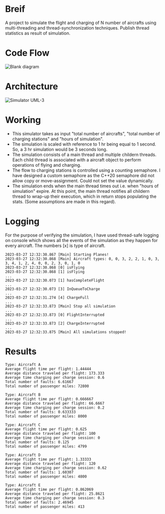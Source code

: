 # Breif
A project to simulate the flight and charging of N number of aircrafts using multi-threading and thread-synchronization techniques. Publish thread statistics as result of simulation. 

# Code Flow
![Blank diagram](https://user-images.githubusercontent.com/54956731/232123872-bf7941c4-4a32-4703-ac52-bfde88ab3d35.jpeg)


# Architecture
![Simulator UML-3](https://user-images.githubusercontent.com/54956731/232108518-6100cc33-10ac-4b74-bc24-f40526dad104.jpeg)

# Working
* This simulator takes as input "total number of aircrafts", "total number of charging stations" and "hours of simulation". 
* The simulation is scaled with reference to 1 hr being equal to 1 second. So, a 3 hr simulation would be 3 seconds long. 
* The simulation consists of a main thread and multiple childern threads. Each child thread is associated with a aircraft object to perform operations of flying and charging. 
* The flow to charging stations is controlled using a counting semaphore. I have designed a custom semaphore as the C++20 semaphore did not allow copy or move-assignment. Could not set the value dynamically.  
* The simulation ends when the main thread times out i.e. when "hours of simulation" expire. At this point, the main thread notifies all childern thread to wrap-up their execution, which in return stops populating the stats. (Some assumptions are made in this regard). 

# Logging
For the purpose of verifying the simulation, I have used thread-safe logging on console which shows all the events of the simulation as they happen for every aircraft. The numbers [x] is type of aircraft.<br/>

```
2023-03-27 12:32:30.867 [Main] Starting Planes!
2023-03-27 12:32:30.868 [Main] Aircraft types: 0, 0, 3, 2, 2, 1, 0, 3, 3, 4, 1, 2, 4, 0, 0, 2, 3, 0, 1, 0
2023-03-27 12:32:30.868 [0] isFlying
2023-03-27 12:32:30.868 [1] isFlying
...
2023-03-27 12:32:30.073 [1] hasCompleteFlight
...
2023-03-27 12:32:30.073 [3] InQueueToCharge
...
2023-03-27 12:32:31.274 [4] ChargeFull
...
2023-03-27 12:32:33.873 [Main] Stop all simulation
...
2023-03-27 12:32:33.873 [0] FlightInterrupted
...
2023-03-27 12:32:33.873 [2] ChargeInterrupted
...
2023-03-27 12:32:33.875 [Main] All simulations stopped!
```

# Results

```
Type: Aircraft A
Average flight time per flight: 1.44444
Average distance traveled per flight: 173.333
Average time charging per charge session: 0.6
Total number of faults: 6.61667
Total number of passenger miles: 72800

Type: Aircraft B
Average flight time per flight: 0.666667
Average distance traveled per flight: 66.6667
Average time charging per charge session: 0.2
Total number of faults: 0.633333
Total number of passenger miles: 8000

Type: Aircraft C
Average flight time per flight: 0.625
Average distance traveled per flight: 100
Average time charging per charge session: 0
Total number of faults: 0.125
Total number of passenger miles: 4799

Type: Aircraft D
Average flight time per flight: 1.33333
Average distance traveled per flight: 120
Average time charging per charge session: 0.62
Total number of faults: 1.60307
Total number of passenger miles: 4800

Type: Aircraft E
Average flight time per flight: 0.862069
Average distance traveled per flight: 25.8621
Average time charging per charge session: 0.3
Total number of faults: 2.46945
Total number of passenger miles: 413
```

